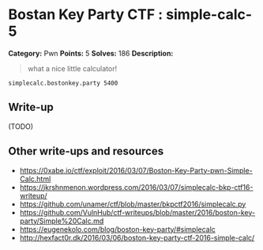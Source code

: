 # Bostan Key Party CTF : simple-calc-5

**Category:** Pwn
**Points:** 5
**Solves:** 186
**Description:**

> what a nice little calculator!

`simplecalc.bostonkey.party 5400`


## Write-up

(TODO)

## Other write-ups and resources

* https://0xabe.io/ctf/exploit/2016/03/07/Boston-Key-Party-pwn-Simple-Calc.html
* https://jkrshnmenon.wordpress.com/2016/03/07/simplecalc-bkp-ctf16-writeup/
* https://github.com/unamer/ctf/blob/master/bkpctf2016/simplecalc.py
* https://github.com/VulnHub/ctf-writeups/blob/master/2016/boston-key-party/Simple%20Calc.md
* https://eugenekolo.com/blog/boston-key-party/#simplecalc
* http://hexfact0r.dk/2016/03/06/boston-key-party-ctf-2016-simple-calc/
